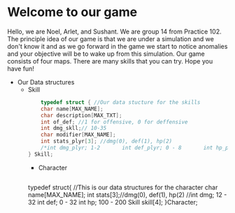 # Welcome to our game 

Hello, we are Noel, Arlet, and Sushant. We are group 14 from Practice 102. The principle idea of our game is that we are under a simulation and we don't know it and as we go forward in the game we start to notice anomalies and your objective will be to wake up from this simulation. Our game consists of four maps. There are many skills that you can try. Hope you have fun!
- Our Data structures
  - Skill
    ```C
        typedef struct { //Our data stucture for the skills
        char name[MAX_NAME];
        char description[MAX_TXT];
        int of_def; //1 for offensive, 0 for deffensive
        int dmg_skll;// 10-35
        char modifier[MAX_NAME];
        int stats_plyr[3]; //dmg(0), def(1), hp(2)
        /*int dmg_plyr; 1-2       int def_plyr; 0 - 8       int hp_plyr; 25 - 50 */
    } Skill;
    ```
    - Character
      ```C
    typedef struct{ //This is our data structures for the character
    char name[MAX_NAME];
    int stats[3];//dmg(0), def(1), hp(2)
    //int dmg; 12 - 32      int def; 0 - 32       int hp; 100 - 200
    Skill skill[4];
    }Character;
    ``` 
    
